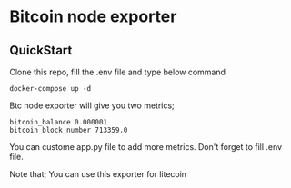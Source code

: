 # Bitcoin node exporter

## QuickStart

Clone this repo, fill the .env file and type below command

```
docker-compose up -d
```

Btc node exporter will give you two metrics;

```
bitcoin_balance 0.000001
bitcoin_block_number 713359.0
```


You can custome app.py file to add more metrics.
Don't forget to fill .env file.


Note that;
 You can use this exporter for litecoin


